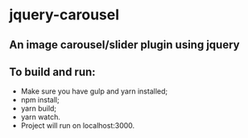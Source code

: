 # jquery-carousel
## An image carousel/slider plugin using jquery

## **To build and run:**
* Make sure you have gulp and yarn installed;
* npm install;
* yarn build;
* yarn watch.
* Project will run on localhost:3000.

